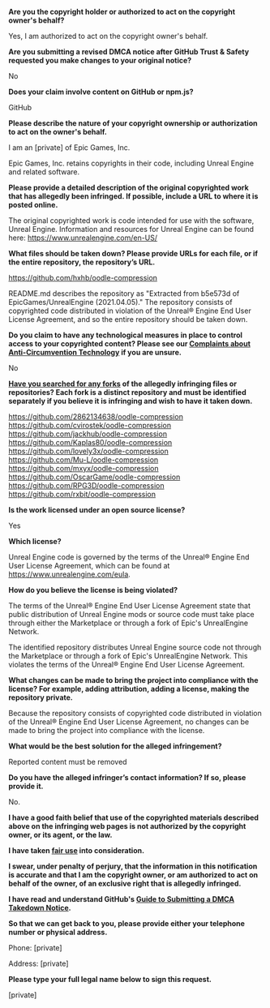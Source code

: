 **Are you the copyright holder or authorized to act on the copyright owner's behalf?**

Yes, I am authorized to act on the copyright owner's behalf.

**Are you submitting a revised DMCA notice after GitHub Trust & Safety requested you make changes to your original notice?**

No

**Does your claim involve content on GitHub or npm.js?**

GitHub

**Please describe the nature of your copyright ownership or authorization to act on the owner's behalf.**

I am an [private] of Epic Games, Inc.

Epic Games, Inc. retains copyrights in their code, including Unreal Engine and related software.

**Please provide a detailed description of the original copyrighted work that has allegedly been infringed. If possible, include a URL to where it is posted online.**

The original copyrighted work is code intended for use with the software, Unreal Engine. Information and resources for Unreal Engine can be found here:
https://www.unrealengine.com/en-US/

**What files should be taken down? Please provide URLs for each file, or if the entire repository, the repository’s URL.**

https://github.com/hxhb/oodle-compression

README.md describes the repository as "Extracted from b5e573d of EpicGames/UnrealEngine (2021.04.05)." The repository consists of copyrighted code distributed in violation of the Unreal® Engine End User License Agreement, and so the entire repository should be taken down.

**Do you claim to have any technological measures in place to control access to your copyrighted content? Please see our <a href="https://docs.github.com/articles/guide-to-submitting-a-dmca-takedown-notice#complaints-about-anti-circumvention-technology">Complaints about Anti-Circumvention Technology</a> if you are unsure.**

No

**<a href="https://docs.github.com/articles/dmca-takedown-policy#b-what-about-forks-or-whats-a-fork">Have you searched for any forks</a> of the allegedly infringing files or repositories? Each fork is a distinct repository and must be identified separately if you believe it is infringing and wish to have it taken down.**

https://github.com/2862134638/oodle-compression  
https://github.com/cvirostek/oodle-compression  
https://github.com/jackhub/oodle-compression  
https://github.com/Kaplas80/oodle-compression  
https://github.com/lovely3x/oodle-compression  
https://github.com/Mu-L/oodle-compression  
https://github.com/mxyx/oodle-compression  
https://github.com/OscarGame/oodle-compression  
https://github.com/RPG3D/oodle-compression  
https://github.com/rxbit/oodle-compression  

**Is the work licensed under an open source license?**

Yes

**Which license?**

Unreal Engine code is governed by the terms of the Unreal® Engine End User License Agreement, which can be found at https://www.unrealengine.com/eula.

**How do you believe the license is being violated?**

The terms of the Unreal® Engine End User License Agreement state that public distribution of Unreal Engine mods or source code must take place through either the Marketplace or through a fork of Epic's UnrealEngine Network.

The identified repository distributes Unreal Engine source code not through the Marketplace or through a fork of Epic's UnrealEngine Network. This violates the terms of the Unreal® Engine End User License Agreement.

**What changes can be made to bring the project into compliance with the license? For example, adding attribution, adding a license, making the repository private.**

Because the repository consists of copyrighted code distributed in violation of the Unreal® Engine End User License Agreement, no changes can be made to bring the project into compliance with the license.

**What would be the best solution for the alleged infringement?**

Reported content must be removed

**Do you have the alleged infringer’s contact information? If so, please provide it.**

No.

**I have a good faith belief that use of the copyrighted materials described above on the infringing web pages is not authorized by the copyright owner, or its agent, or the law.**

**I have taken <a href="https://www.lumendatabase.org/topics/22">fair use</a> into consideration.**

**I swear, under penalty of perjury, that the information in this notification is accurate and that I am the copyright owner, or am authorized to act on behalf of the owner, of an exclusive right that is allegedly infringed.**

**I have read and understand GitHub's <a href="https://docs.github.com/articles/guide-to-submitting-a-dmca-takedown-notice/">Guide to Submitting a DMCA Takedown Notice</a>.**

**So that we can get back to you, please provide either your telephone number or physical address.**

Phone: [private]

Address: [private]

**Please type your full legal name below to sign this request.**

[private]
